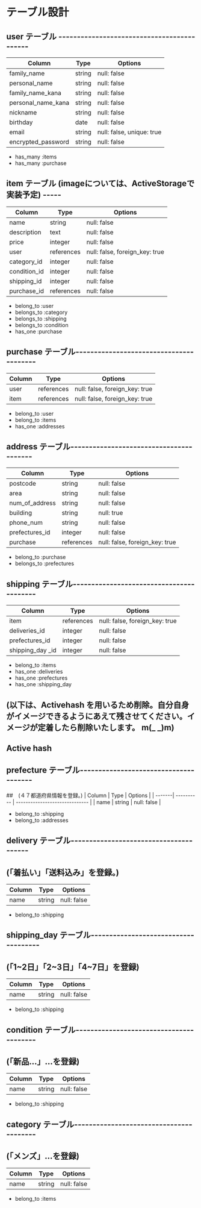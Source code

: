 # テーブル設計
## user テーブル -------------------------------------------
| Column             | Type       | Options                        |
| ------------------ | ---------- | ------------------------------ |
| family_name        | string     | null: false                    |
| personal_name      | string     | null: false                    |
| family_name_kana   | string     | null: false                    |
| personal_name_kana | string     | null: false                    |
| nickname           | string     | null: false                    |
| birthday           | date       | null: false                    |
| email              | string     | null: false, unique: true      |
| encrypted_password | string     | null: false                    |

- has_many :items
- has_many :purchase


## item テーブル (imageについては、ActiveStorageで実装予定) -----
| Column       | Type       | Options                        |
| ------------ | ---------- | -----------------------------  |
| name         | string     | null: false                    |
| description  | text       | null: false                    |
| price        | integer    | null: false                    |
| user         | references | null: false, foreign_key: true |
| category_id  | integer    | null: false                    |
| condition_id | integer    | null: false                    |
| shipping_id  | integer    | null: false                    |
| purchase_id  | references | null: false                    |

- belong_to :user
- belongs_to :category
- belongs_to :shipping
- belongs_to :condition
- has_one :purchase


## purchase テーブル----------------------------------------
| Column       | Type       | Options                        |
| ------------ | ---------- | ------------------------------ |
| user         | references | null: false, foreign_key: true |
| item         | references | null: false, foreign_key: true |

- belong_to :user
- belong_to :items
- has_one :addresses


## address テーブル----------------------------------------
| Column         | Type       | Options                        |
| ---------------| ---------- | ------------------------------ |
| postcode       | string     | null: false                    |
| area           | string     | null: false                    |
| num_of_address | string     | null: false                    |
| building       | string     | null: true                     |
| phone_num      | string     | null: false                    |
| prefectures_id | integer    | null: false                    |
| purchase       | references | null: false, foreign_key: true |

- belong_to :purchase
- belongs_to :prefectures


## shipping テーブル-----------------------------------------
| Column           | Type       | Options                        |
| ---------------- | ---------- | ------------------------------ |
| item             | references | null: false, foreign_key: true |
| deliveries_id    | integer    | null: false                    |
| prefectures_id   | integer    | null: false                    |
| shipping_day _id | integer    | null: false                    |

- belong_to :items
- has_one :deliveries
- has_one :prefectures
- has_one :shipping_day






## (以下は、Activehash を用いるため削除。自分自身がイメージできるようにあえて残させてください。イメージが定着したら削除いたします。 m(_ _)m)

## Active hash #############################################
## prefecture テーブル--------------------------------------
##　(４７都道府県情報を登録。)
| Column | Type       | Options                        |
| -------| ---------- | ------------------------------ |
| name   | string     | null: false                    |

- belong_to :shipping
- belong_to :addresses


## delivery テーブル---------------------------------------
## (「着払い」「送料込み」を登録。)
| Column | Type       | Options                        |
| -------| ---------- | ------------------------------ |
| name   | string     | null: false                    |

- belong_to :shipping


## shipping_day テーブル-------------------------------------
## (「1~2日」「2~3日」「4~7日」を登録)
| Column | Type       | Options                        |
| -------| ---------- | ------------------------------ |
| name   | string     | null: false                    |

- belong_to :shipping


## condition テーブル----------------------------------------
## (「新品...」...を登録)
| Column | Type       | Options                        |
| -------| ---------- | ------------------------------ |
| name   | string     | null: false                    |

- belong_to :shipping


## category テーブル----------------------------------------
## (「メンズ」...を登録)
| Column | Type       | Options                        |
| -------| ---------- | ------------------------------ |
| name   | string     | null: false                    |

- belong_to :items